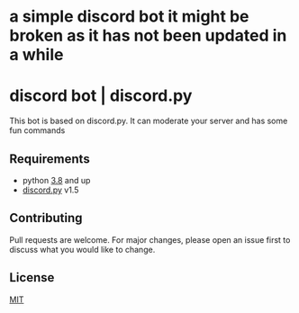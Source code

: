 # a simple discord bot **it might be broken as it has not been updated in a while**

# discord bot | discord.py



This bot is based on discord.py. It can moderate your server and has some fun commands  

 

## Requirements

  - python [3.8](https://www.python.org/) and up 
  - [discord.py](https://github.com/Rapptz/discord.py) v1.5



## Contributing
Pull requests are welcome. For major changes, please open an issue first to discuss what you would like to change.


## License
[MIT](https://choosealicense.com/licenses/mit/)

